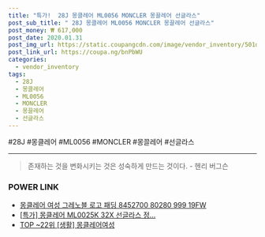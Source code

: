 ```yaml
--- 
title: "특가!  28J 몽클레어 ML0056 MONCLER 몽끌레어 선글라스" 
post_sub_title: " 28J 몽클레어 ML0056 MONCLER 몽끌레어 선글라스" 
post_money: ₩ 617,000 
post_date: 2020.01.31 
post_img_url: https://static.coupangcdn.com/image/vendor_inventory/501d/5429a5637ba837c20e66b7dee8ac296d9d7772a97c924e06b746e1b6ced0.jpg 
post_link_url: https://coupa.ng/bnPbWU 
categories: 
  - vendor_inventory 
tags: 
  - 28J 
  - 몽클레어 
  - ML0056 
  - MONCLER 
  - 몽끌레어 
  - 선글라스 
--- 
```

  #28J #몽클레어 #ML0056 #MONCLER #몽끌레어 #선글라스 
<hr> 

> 존재하는 것을 변화시키는 것은 성숙하게 만드는 것이다. - 헨리 버그슨 


### POWER LINK

* <a href="https://blog.naver.com/sakai111/221783384941" target="_blank">몽클레어 여성 그레노블 로고 패딩 8452700 80280 999 19FW</a>
* <a href="https://blog.naver.com/an0733/221791020646" target="_blank">[특가] 몽클레어 ML0025K 32X 선글라스 정...</a>
* <a href="https://blog.naver.com/fasyy4321/221782142168" target="_blank"> TOP ~22위 [생활] 몽클레어여성</a>
